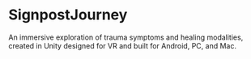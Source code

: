 # SignpostJourney
An immersive exploration of trauma symptoms and healing modalities, created in Unity designed for VR and built for Android, PC, and Mac. 
